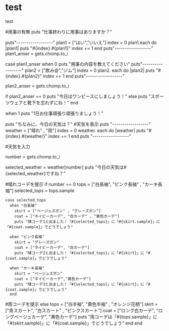 # test
test

#用事の有無
puts "仕事終わりに用事はありますか？"

puts"------------------"
plan1 = ["はい","いいえ"]
  index = 0
  plan1.each do |plan1|
    puts "#{index}.#{plan1}"
    index += 1
end
puts"------------------"
plan1_anser = gets.chomp.to_i

case plan1_anser
when 0
puts "用事の内容を教えてください"
  puts"------------------"
  plan2 = ["飲み会","ジム"]
  index = 0
  plan2. each do |plan2|
    puts "#{index}.#{plan2}"
    index += 1
    end
    puts"------------------"

  plan2_anser = gets.chomp.to_i

  if plan2_anser == 0
    puts "今日はワンピースにしましょう！"
  else
    puts "スポーツウェアと靴下を忘れずにね！"
  end

when 1
puts "1日お仕事頑張り頑張りましょう！"

puts "ちなみに、今日の天気は？"
#天気を表示
  puts "------------------"
  weather = ["晴れ" , "雨"]
  index = 0
  weather. each do |weather|
    puts "#{index}.#{weather}"
    index += 1
  end
  puts "------------------"

#天気を入力

  number = gets.chomp.to_i

  selected_weather = weather[number]
  puts "今日の天気は#{selected_weather}ですね？"

#晴れコーデを提示
  if number == 0
    tops = ["白長袖", "ピンク長袖" , "カーキ長袖"]
    selected_tops = tops.sample



    case selected_tops
      when "白長袖"
        skirt = ["ベージュズボン" , "グレーズボン"]
        coat = ["ネイビーカーデ", "白カーデ" , "黄色カーデ"]
        puts "晴コーデ1と出ました！「#{selected_tops}」に「#{skirt.sample}」に「#{coat.sample}」でどうでしょう"

      when "ピンク長袖"
        skirt = "グレーズボン"
        coat = ["ネイビーカーデ", "白カーデ"]
        puts "晴コーデ2と出ました！「#{selected_tops}」に「#{skirt}」に「#{coat.sample}」でどうでしょう"

      when "カーキ長袖"
        skirt = "ベージュズボン"
        coat = ["ネイビーカーデ","黄色カーデ"]
        puts "晴コーデ3と出ました！「#{selected_tops}」に「#{skirt}」に「#{coat.sample}」でどうでしょう"
      end
#雨コーデを提示
  else
    tops = ["白半袖", "黄色半袖" , "オレンジ花柄"]
    skirt = ["青スカート", "白スカート" , "ピンクスカート"]
    coat = ["ロング白カーデ", "ロングベージュカーデ", "黄色カーデ"]
      puts "雨コーデは「#{tops.sample}」に「#{skirt.sample}」に「#{coat.sample}」でどうでしょう"
end
end
